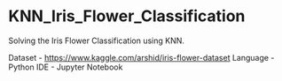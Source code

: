 # KNN_Iris_Flower_Classification
Solving the Iris Flower Classification using KNN.

Dataset - https://www.kaggle.com/arshid/iris-flower-dataset
Language - Python
IDE - Jupyter Notebook
